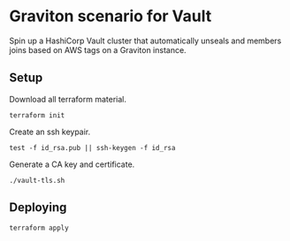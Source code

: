 # Graviton scenario for Vault

Spin up a HashiCorp Vault cluster that automatically unseals and members joins based on AWS tags on a Graviton instance.

## Setup

Download all terraform material.

```shell
terraform init
```

Create an ssh keypair.

```shell
test -f id_rsa.pub || ssh-keygen -f id_rsa
```

Generate a CA key and certificate.

```shell
./vault-tls.sh
```

## Deploying

```shell
terraform apply
```
